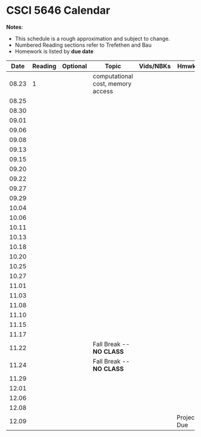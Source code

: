 # CSCI 5646 Calendar

**Notes**:
- This schedule is a rough approximation and subject to change.
- Numbered Reading sections refer to Trefethen and Bau 
- Homework is listed by **due date**

| Date 		   | Reading         |  Optional   |                Topic             	 | Vids/NBKs| Hmwk  			| 
|:------------:| ----------------| ------------|-------------------------------------|----------|-------------------|
| 08.23        | 1				 |             | computational cost, memory access	 |			|					| 
| 08.25        | 				 |             | 									 |			|					| 
| 08.30        | 				 | 			   | 									 |			|					| 
| 09.01        | 				 | 			   | 									 |			|					| 
| 09.06        | 		         | 			   | 									 |			|					| 
| 09.08        | 		         | 			   | 									 |			|					| 
| 09.13        | 		         | 			   | 									 |			|					| 
| 09.15        | 		         | 			   | 									 |			|					| 
| 09.20        | 			 	 | 			   | 									 |			|					| 
| 09.22        |  		         | 			   | 									 |			|					| 
| 09.27        | 			     | 			   | 									 |			|					| 
| 09.29        | 			     | 			   | 									 |			|					| 
| 10.04        | 			     | 			   | 									 |			|					| 
| 10.06        | 			     | 			   | 									 |			|					| 
| 10.11        | 			     | 			   | 									 |			|					| 
| 10.13        | 			     | 			   | 									 |			|					| 
| 10.18        | 			     | 			   | 									 |			|					| 
| 10.20        | 			     | 			   | 									 |			|					| 
| 10.25        | 			     | 			   | 									 |			|					| 
| 10.27        | 			     | 			   | 									 |			|					| 
| 11.01        | 			     | 			   | 									 |			|					| 
| 11.03        | 			     | 			   | 									 |			|					| 
| 11.08        | 			     | 			   | 									 |			|					| 
| 11.10        | 			     | 			   | 									 |			|					| 
| 11.15        | 			     | 			   | 									 |			|					| 
| 11.17        | 			     | 			   | 									 |			|					| 
| 11.22        | 			     | 			   | Fall Break -- **NO CLASS**			 |			|					| 
| 11.24        | 			     | 			   | Fall Break -- **NO CLASS**			 |			|					| 
| 11.29        | 			     | 			   | 									 |			|					| 
| 12.01        | 			     | 			   | 									 |			|					| 
| 12.06        | 			     | 			   | 									 |			|					| 
| 12.08        | 			     | 			   | 									 |			|    				| 
| 12.09        | 			     | 			   | 									 |			| Project Due   	| 

